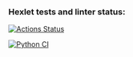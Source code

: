 ### Hexlet tests and linter status:
[![Actions Status](https://github.com/DZharenko/python-project-83/actions/workflows/hexlet-check.yml/badge.svg)](https://github.com/DZharenko/python-project-83/actions)

[![Python CI](https://github.com/DZharenko/python-project-83/actions/workflows/pyci.yaml/badge.svg)](https://github.com/DZharenko/python-project-83/actions/workflows/pyci.yaml)    